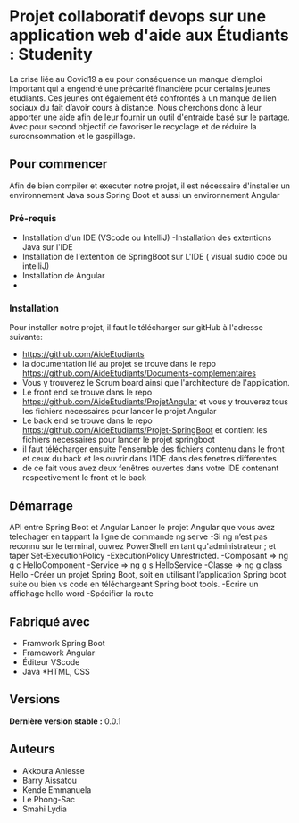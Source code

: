# Projet collaboratif devops sur une application web d'aide aux Étudiants : Studenity

La crise liée au Covid19 a eu pour conséquence un manque d’emploi important qui a engendré une précarité financière pour certains jeunes étudiants.
Ces jeunes ont également été confrontés à un manque de lien sociaux du fait d’avoir cours à distance.
Nous cherchons donc à leur apporter une aide afin de leur fournir un outil d'entraide basé sur le partage.
Avec pour second objectif de favoriser le recyclage et de réduire la surconsommation et le gaspillage.

## Pour commencer

Afin de bien compiler et executer notre projet, il est nécessaire d'installer un environnement Java sous Spring Boot et aussi un environnement Angular

### Pré-requis

- Installation d'un IDE (VScode ou IntelliJ)
-Installation des extentions Java sur l'IDE
- Installation de l'extention de SpringBoot sur L'IDE ( visual sudio code ou intelliJ)
- Installation de Angular
- 
### Installation

Pour installer notre projet, il faut le télécharger sur gitHub à l'adresse suivante:
-  https://github.com/AideEtudiants 
-  la documentation lié au projet se trouve dans le repo https://github.com/AideEtudiants/Documents-complementaires
-  Vous y trouverez le Scrum board ainsi que l'architecture de l'application.
-  Le front end se trouve dans le repo https://github.com/AideEtudiants/ProjetAngular et vous y trouverez tous les fichiers necessaires pour lancer le projet Angular
-  Le back end se trouve dans le repo https://github.com/AideEtudiants/Projet-SpringBoot et contient  les fichiers necessaires pour lancer le projet springboot
 - il faut télécharger ensuite l'ensemble des fichiers contenu dans le front et ceux du back et les ouvrir dans l'IDE dans des fenetres differentes
 - de ce fait vous avez deux fenêtres ouvertes dans votre IDE contenant respectivement le front et le back

## Démarrage
API entre Spring Boot et Angular
 Lancer le projet Angular que vous avez telechager en tappant la ligne de commande ng serve 
-Si ng n’est pas reconnu sur le terminal, ouvrez PowerShell en tant qu'administrateur ; et taper Set-ExecutionPolicy 
-ExecutionPolicy Unrestricted.
-Composant => ng g c HelloComponent
-Service => ng g s HelloService
-Classe => ng g class Hello
-Créer un projet Spring Boot, soit en utilisant l’application Spring boot suite ou bien vs code en téléchargeant Spring boot tools.
-Ecrire un affichage hello word 
-Spécifier la route

## Fabriqué avec

* Framwork Spring Boot
* Framework Angular
* Éditeur VScode
* Java
*HTML, CSS 

## Versions

**Dernière version stable :**  0.0.1

## Auteurs

* Akkoura Aniesse
* Barry Aissatou
* Kende Emmanuela
* Le Phong-Sac
* Smahi Lydia 
